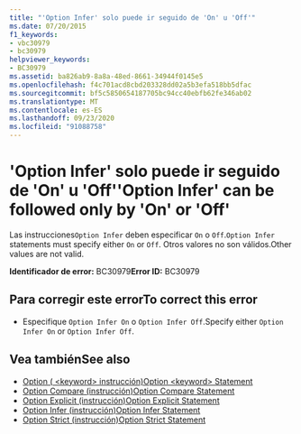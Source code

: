 ```yaml
---
title: "'Option Infer' solo puede ir seguido de 'On' u 'Off'"
ms.date: 07/20/2015
f1_keywords:
- vbc30979
- bc30979
helpviewer_keywords:
- BC30979
ms.assetid: ba826ab9-8a8a-48ed-8661-34944f0145e5
ms.openlocfilehash: f4c701acd8cbd203328dd02a5b3efa518bb5dfac
ms.sourcegitcommit: bf5c5850654187705bc94cc40ebfb62fe346ab02
ms.translationtype: MT
ms.contentlocale: es-ES
ms.lasthandoff: 09/23/2020
ms.locfileid: "91088758"
---
```

# <a name="option-infer-can-be-followed-only-by-on-or-off"></a><span data-ttu-id="d819f-102">'Option Infer' solo puede ir seguido de 'On' u 'Off'</span><span class="sxs-lookup"><span data-stu-id="d819f-102">'Option Infer' can be followed only by 'On' or 'Off'</span></span>

<span data-ttu-id="d819f-103">Las instrucciones`Option Infer` deben especificar `On` o `Off`.</span><span class="sxs-lookup"><span data-stu-id="d819f-103">`Option Infer` statements must specify either `On` or `Off`.</span></span> <span data-ttu-id="d819f-104">Otros valores no son válidos.</span><span class="sxs-lookup"><span data-stu-id="d819f-104">Other values are not valid.</span></span>  
  
 <span data-ttu-id="d819f-105">**Identificador de error:** BC30979</span><span class="sxs-lookup"><span data-stu-id="d819f-105">**Error ID:** BC30979</span></span>  
  
## <a name="to-correct-this-error"></a><span data-ttu-id="d819f-106">Para corregir este error</span><span class="sxs-lookup"><span data-stu-id="d819f-106">To correct this error</span></span>  
  
- <span data-ttu-id="d819f-107">Especifique `Option Infer On` o `Option Infer Off`.</span><span class="sxs-lookup"><span data-stu-id="d819f-107">Specify either `Option Infer On` or `Option Infer Off`.</span></span>  
  
## <a name="see-also"></a><span data-ttu-id="d819f-108">Vea también</span><span class="sxs-lookup"><span data-stu-id="d819f-108">See also</span></span>

- [<span data-ttu-id="d819f-109">Option ( \<keyword> instrucción)</span><span class="sxs-lookup"><span data-stu-id="d819f-109">Option \<keyword> Statement</span></span>](../language-reference/statements/option-keyword-statement.md)
- [<span data-ttu-id="d819f-110">Option Compare (instrucción)</span><span class="sxs-lookup"><span data-stu-id="d819f-110">Option Compare Statement</span></span>](../language-reference/statements/option-compare-statement.md)
- [<span data-ttu-id="d819f-111">Option Explicit (instrucción)</span><span class="sxs-lookup"><span data-stu-id="d819f-111">Option Explicit Statement</span></span>](../language-reference/statements/option-explicit-statement.md)
- [<span data-ttu-id="d819f-112">Option Infer (instrucción)</span><span class="sxs-lookup"><span data-stu-id="d819f-112">Option Infer Statement</span></span>](../language-reference/statements/option-infer-statement.md)
- [<span data-ttu-id="d819f-113">Option Strict (instrucción)</span><span class="sxs-lookup"><span data-stu-id="d819f-113">Option Strict Statement</span></span>](../language-reference/statements/option-strict-statement.md)
